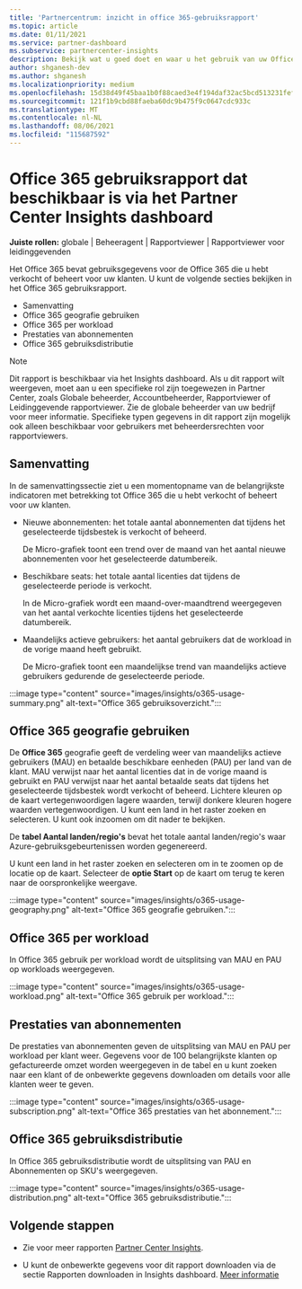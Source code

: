 ```yaml
---
title: 'Partnercentrum: inzicht in office 365-gebruiksrapport'
ms.topic: article
ms.date: 01/11/2021
ms.service: partner-dashboard
ms.subservice: partnercenter-insights
description: Bekijk wat u goed doet en waar u het gebruik van uw Office 365 die u voor uw klanten verkoopt of beheert, kunt verbeteren.
author: shganesh-dev
ms.author: shganesh
ms.localizationpriority: medium
ms.openlocfilehash: 15d38d49f45baa1b0f88caed3e4f194daf32ac5bcd513231fef5da958b682b80
ms.sourcegitcommit: 121f1b9cbd88faeba60dc9b475f9c0647cdc933c
ms.translationtype: MT
ms.contentlocale: nl-NL
ms.lasthandoff: 08/06/2021
ms.locfileid: "115687592"
---
```

# <a name="office-365-usage-report-available-from-the-partner-center-insights-dashboard"></a>Office 365 gebruiksrapport dat beschikbaar is via het Partner Center Insights dashboard

**Juiste rollen:** globale | Beheeragent | Rapportviewer | Rapportviewer voor leidinggevenden

Het Office 365 bevat gebruiksgegevens voor de Office 365 die u hebt verkocht of beheert voor uw klanten. U kunt de volgende secties bekijken in het Office 365 gebruiksrapport.

- Samenvatting
- Office 365 geografie gebruiken
- Office 365 per workload
- Prestaties van abonnementen
- Office 365 gebruiksdistributie

 > [!NOTE]
 > Dit rapport is beschikbaar via het Insights dashboard. Als u dit rapport wilt weergeven, moet aan u een specifieke rol zijn toegewezen in Partner Center, zoals Globale beheerder, Accountbeheerder, Rapportviewer of Leidinggevende rapportviewer. Zie de globale beheerder van uw bedrijf voor meer informatie. Specifieke typen gegevens in dit rapport zijn mogelijk ook alleen beschikbaar voor gebruikers met beheerdersrechten voor rapportviewers.

## <a name="summary"></a>Samenvatting

In de samenvattingssectie ziet u een momentopname van de belangrijkste indicatoren met betrekking tot Office 365 die u hebt verkocht of beheert voor uw klanten.  

- Nieuwe abonnementen: het totale aantal abonnementen dat tijdens het geselecteerde tijdsbestek is verkocht of beheerd.

   De Micro-grafiek toont een trend over de maand van het aantal nieuwe abonnementen voor het geselecteerde datumbereik.

- Beschikbare seats: het totale aantal licenties dat tijdens de geselecteerde periode is verkocht.

   In de Micro-grafiek wordt een maand-over-maandtrend weergegeven van het aantal verkochte licenties tijdens het geselecteerde datumbereik.

- Maandelijks actieve gebruikers: het aantal gebruikers dat de workload in de vorige maand heeft gebruikt. 

   De Micro-grafiek toont een maandelijkse trend van maandelijks actieve gebruikers gedurende de geselecteerde periode.

:::image type="content" source="images/insights/o365-usage-summary.png" alt-text="Office 365 gebruiksoverzicht.":::

## <a name="office-365-usage-by-geography"></a>Office 365 geografie gebruiken

De **Office 365** geografie geeft de verdeling weer van maandelijks actieve gebruikers (MAU) en betaalde beschikbare eenheden (PAU) per land van de klant. MAU verwijst naar het aantal licenties dat in de vorige maand is gebruikt en PAU verwijst naar het aantal betaalde seats dat tijdens het geselecteerde tijdsbestek wordt verkocht of beheerd. Lichtere kleuren op de kaart vertegenwoordigen lagere waarden, terwijl donkere kleuren hogere waarden vertegenwoordigen. U kunt een land in het raster zoeken en selecteren. U kunt ook inzoomen om dit nader te bekijken.

De **tabel Aantal landen/regio's** bevat het totale aantal landen/regio's waar Azure-gebruiksgebeurtenissen worden gegenereerd.

U kunt een land in het raster zoeken en selecteren om in te zoomen op de locatie op de kaart. Selecteer de **optie Start** op de kaart om terug te keren naar de oorspronkelijke weergave.


:::image type="content" source="images/insights/o365-usage-geography.png" alt-text="Office 365 geografie gebruiken.":::

## <a name="office-365-usage-by-workload"></a>Office 365 per workload

In Office 365 gebruik per workload wordt de uitsplitsing van MAU en PAU op workloads weergegeven.

:::image type="content" source="images/insights/o365-usage-workload.png" alt-text="Office 365 gebruik per workload.":::

## <a name="subscriptions-performance"></a>Prestaties van abonnementen

De prestaties van abonnementen geven de uitsplitsing van MAU en PAU per workload per klant weer. Gegevens voor de 100 belangrijkste klanten op gefactureerde omzet worden weergegeven in de tabel en u kunt zoeken naar een klant of de onbewerkte gegevens downloaden om details voor alle klanten weer te geven.

:::image type="content" source="images/insights/o365-usage-subscription.png" alt-text="Office 365 prestaties van het abonnement.":::

## <a name="office-365-usage-distribution"></a>Office 365 gebruiksdistributie

In Office 365 gebruiksdistributie wordt de uitsplitsing van PAU en Abonnementen op SKU's weergegeven.

:::image type="content" source="images/insights/o365-usage-distribution.png" alt-text="Office 365 gebruiksdistributie.":::

## <a name="next-steps"></a>Volgende stappen

- Zie voor meer rapporten [Partner Center Insights](partner-center-insights.md).

- U kunt de onbewerkte gegevens voor dit rapport downloaden via de sectie Rapporten downloaden in Insights dashboard. [Meer informatie](insights-download-reports.md) 
